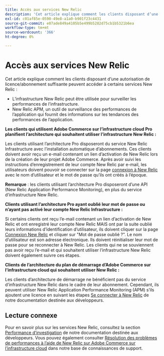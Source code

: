 ```yaml
---
title: Accès aux services New Relic
description: 'Cet article explique comment les clients disposant d’une autorisation de licence/abonnement suffisante peuvent accéder à certains services New Relic :'
exl-id: c01af85e-0590-49e8-a1a0-b901f23c4431
source-git-commit: e07ade849a4105b5e499b5282d75cb1b5321b6ea
workflow-type: tm+mt
source-wordcount: '366'
ht-degree: 0%

---
```


# Accès aux services New Relic

Cet article explique comment les clients disposant d’une autorisation de licence/abonnement suffisante peuvent accéder à certains services New Relic :

* L’infrastructure New Relic peut être utilisée pour surveiller les performances de l’infrastructure.
* New Relic APM, un outil de surveillance des performances de l’application qui fournit des informations sur les tendances des performances de l’application.

**Les clients qui utilisent Adobe Commerce sur l’infrastructure cloud Pro planifient l’architecture qui souhaitent utiliser l’infrastructure New Relic :**

Les clients utilisant l’architecture Pro disposeront du service New Relic Infrastructure avec l’installation automatique d’abonnements. Ces clients doivent avoir reçu un e-mail contenant un lien d’activation de New Relic lors de la création de leur projet Adobe Commerce. Après avoir suivi les instructions d’enregistrement de leur compte New Relic par e-mail, les utilisateurs doivent pouvoir se connecter sur la page [connexion à New Relic](https://login.newrelic.com/login) avec le nom d’utilisateur et le mot de passe qu’ils ont créés à l’époque.

**Remarque** : les clients utilisant l’architecture Pro disposeront d’une API (New Relic Application Performance Monitoring), en plus du service d’infrastructure New Relic.

**Clients utilisant l’architecture Pro ayant oublié leur mot de passe ou n’ayant pas activé leur compte New Relic Infrastructure :**

Si certains clients ont reçu l’e-mail contenant un lien d’activation de New Relic et ont enregistré leur compte New Relic MAIS ont par la suite oublié leurs informations d’identification d’utilisateur, ils doivent cliquer sur la page [Connexion New Relic](https://login.newrelic.com/login) et cliquer sur &quot;Mot de passe oublié ?&quot;. Le nom d’utilisateur est son adresse électronique. Ils doivent réinitialiser leur mot de passe pour se reconnecter à New Relic. Les clients qui ne se souviennent pas avoir reçu l’e-mail et qui souhaitent utiliser l’infrastructure New Relic doivent également suivre ces étapes.

**Clients de l’architecture du plan de démarrage d’Adobe Commerce sur l’infrastructure cloud qui souhaitent utiliser New Relic :**

Les clients d’architecture de démarrage ne bénéficient pas du service d’infrastructure New Relic dans le cadre de leur abonnement. Cependant, ils peuvent utiliser New Relic Application Performance Monitoring (APM) s’ils ajoutent une licence en suivant les étapes [Se connecter à New Relic](https://devdocs.magento.com/cloud/project/new-relic.html#connect-to-new-relic) de notre documentation destinée aux développeurs.

## Lecture connexe

Pour en savoir plus sur les services New Relic, consultez la section [Performance d’investigation](https://devdocs.magento.com/cloud/project/new-relic.html#investigate-performance) de notre documentation destinée aux développeurs. Vous pouvez également consulter [Résolution des problèmes de performances à l’aide de New Relic sur Adobe Commerce sur l’infrastructure cloud](/help/troubleshooting/miscellaneous/troubleshoot-performance-using-new-relic-on-magento-commerce.md) dans notre base de connaissances de support.
